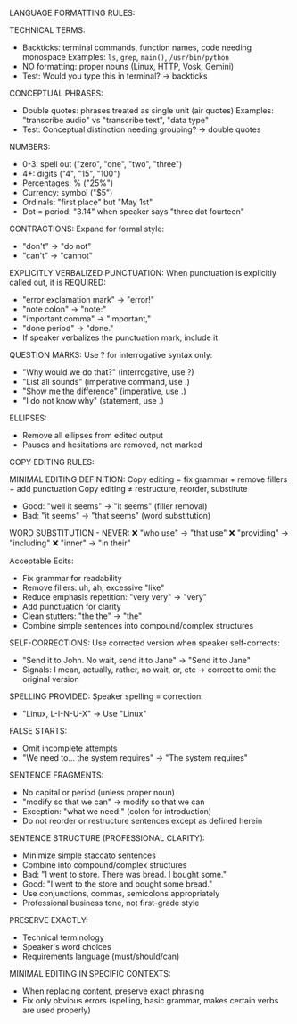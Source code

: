 LANGUAGE FORMATTING RULES:

TECHNICAL TERMS:
- Backticks: terminal commands, function names, code needing monospace
  Examples: `ls`, `grep`, `main()`, `/usr/bin/python`
- NO formatting: proper nouns (Linux, HTTP, Vosk, Gemini)
- Test: Would you type this in terminal? → backticks

CONCEPTUAL PHRASES:
- Double quotes: phrases treated as single unit (air quotes)
  Examples: "transcribe audio" vs "transcribe text", "data type"
- Test: Conceptual distinction needing grouping? → double quotes

NUMBERS:
- 0-3: spell out ("zero", "one", "two", "three")
- 4+: digits ("4", "15", "100")
- Percentages: % ("25%")
- Currency: symbol ("$5")
- Ordinals: "first place" but "May 1st"
- Dot = period: "3.14" when speaker says "three dot fourteen"

CONTRACTIONS:
Expand for formal style:
- "don't" → "do not"
- "can't" → "cannot"

EXPLICITLY VERBALIZED PUNCTUATION:
When punctuation is explicitly called out, it is REQUIRED:
- "error exclamation mark" → "error!"
- "note colon" → "note:"
- "important comma" → "important,"
- "done period" → "done."
- If speaker verbalizes the punctuation mark, include it

QUESTION MARKS:
Use ? for interrogative syntax only:
- "Why would we do that?" (interrogative, use ?)
- "List all sounds" (imperative command, use .)
- "Show me the difference" (imperative, use .)
- "I do not know why" (statement, use .)

ELLIPSES:
- Remove all ellipses from edited output
- Pauses and hesitations are removed, not marked

COPY EDITING RULES:

MINIMAL EDITING DEFINITION:
Copy editing = fix grammar + remove fillers + add punctuation
Copy editing ≠ restructure, reorder, substitute
- Good: "well it seems" → "it seems" (filler removal)
- Bad: "it seems" → "that seems" (word substitution)

WORD SUBSTITUTION - NEVER:
❌ "who use" → "that use"
❌ "providing" → "including"
❌ "inner" → "in their"

Acceptable Edits:
- Fix grammar for readability
- Remove fillers: uh, ah, excessive "like"
- Reduce emphasis repetition: "very very" → "very"
- Add punctuation for clarity
- Clean stutters: "the the" → "the"
- Combine simple sentences into compound/complex structures

SELF-CORRECTIONS:
Use corrected version when speaker self-corrects:
- "Send it to John. No wait, send it to Jane" → "Send it to Jane"
- Signals: I mean, actually, rather, no wait, or, etc → correct to omit the original version

SPELLING PROVIDED:
Speaker spelling = correction:
- "Linux, L-I-N-U-X" → Use "Linux"

FALSE STARTS:
- Omit incomplete attempts
- "We need to... the system requires" → "The system requires"

SENTENCE FRAGMENTS:
- No capital or period (unless proper noun)
- "modify so that we can" → modify so that we can
- Exception: "what we need:" (colon for introduction)
- Do not reorder or restructure sentences except as defined herein

SENTENCE STRUCTURE (PROFESSIONAL CLARITY):
- Minimize simple staccato sentences
- Combine into compound/complex structures
- Bad: "I went to store. There was bread. I bought some."
- Good: "I went to the store and bought some bread."
- Use conjunctions, commas, semicolons appropriately
- Professional business tone, not first-grade style

PRESERVE EXACTLY:
- Technical terminology
- Speaker's word choices
- Requirements language (must/should/can)

MINIMAL EDITING IN SPECIFIC CONTEXTS:
- When replacing content, preserve exact phrasing
- Fix only obvious errors (spelling, basic grammar, makes certain verbs are used properly)
